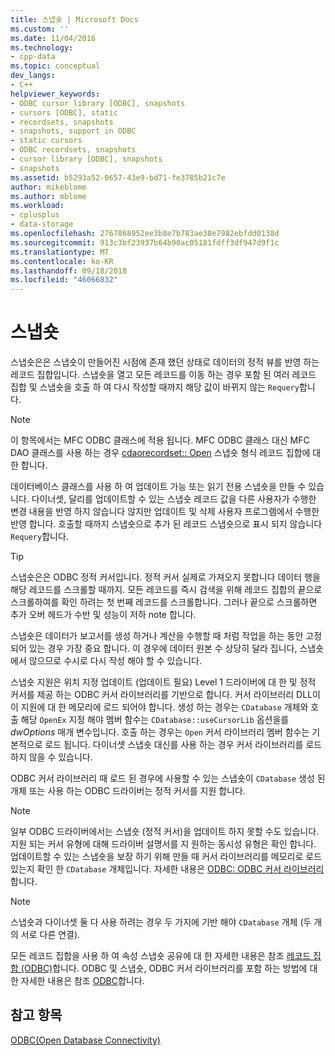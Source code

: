 ```yaml
---
title: 스냅숏 | Microsoft Docs
ms.custom: ''
ms.date: 11/04/2016
ms.technology:
- cpp-data
ms.topic: conceptual
dev_langs:
- C++
helpviewer_keywords:
- ODBC cursor library [ODBC], snapshots
- cursors [ODBC], static
- recordsets, snapshots
- snapshots, support in ODBC
- static cursors
- ODBC recordsets, snapshots
- cursor library [ODBC], snapshots
- snapshots
ms.assetid: b5293a52-0657-43e9-bd71-fe3785b21c7e
author: mikeblome
ms.author: mblome
ms.workload:
- cplusplus
- data-storage
ms.openlocfilehash: 2767868952ee3b8e7b783ae38e7982ebfdd0138d
ms.sourcegitcommit: 913c3bf23937b64b90ac05181fdff3df947d9f1c
ms.translationtype: MT
ms.contentlocale: ko-KR
ms.lasthandoff: 09/18/2018
ms.locfileid: "46066832"
---
```

# <a name="snapshot"></a>스냅숏

스냅숏은은 스냅숏이 만들어진 시점에 존재 했던 상태로 데이터의 정적 뷰를 반영 하는 레코드 집합입니다. 스냅숏을 열고 모든 레코드를 이동 하는 경우 포함 된 여러 레코드 집합 및 스냅숏을 호출 하 여 다시 작성할 때까지 해당 값이 바뀌지 않는 `Requery`합니다.  
  
> [!NOTE]
>  이 항목에서는 MFC ODBC 클래스에 적용 됩니다. MFC ODBC 클래스 대신 MFC DAO 클래스를 사용 하는 경우 [cdaorecordset:: Open](../../mfc/reference/cdaorecordset-class.md#open) 스냅숏 형식 레코드 집합에 대 한 합니다.  
  
데이터베이스 클래스를 사용 하 여 업데이트 가능 또는 읽기 전용 스냅숏을 만들 수 있습니다. 다이너셋, 달리를 업데이트할 수 있는 스냅숏 레코드 값을 다른 사용자가 수행한 변경 내용을 반영 하지 않습니다 않지만 업데이트 및 삭제 사용자 프로그램에서 수행한 반영 합니다. 호출할 때까지 스냅숏으로 추가 된 레코드 스냅숏으로 표시 되지 않습니다 `Requery`합니다.  
  
> [!TIP]
>  스냅숏은은 ODBC 정적 커서입니다. 정적 커서 실제로 가져오지 못합니다 데이터 행을 해당 레코드를 스크롤할 때까지. 모든 레코드를 즉시 검색을 위해 레코드 집합의 끝으로 스크롤하여를 확인 하려는 첫 번째 레코드를 스크롤합니다. 그러나 끝으로 스크롤하면 추가 오버 헤드가 수반 및 성능이 저하 note 합니다.  
  
스냅숏은 데이터가 보고서를 생성 하거나 계산을 수행할 때 처럼 작업을 하는 동안 고정 되어 있는 경우 가장 중요 합니다. 이 경우에 데이터 원본 수 상당히 달라 집니다, 스냅숏에서 않으므로 수시로 다시 작성 해야 할 수 있습니다.  
  
스냅숏 지원은 위치 지정 업데이트 (업데이트 필요) Level 1 드라이버에 대 한 및 정적 커서를 제공 하는 ODBC 커서 라이브러리를 기반으로 합니다. 커서 라이브러리 DLL이이 지원에 대 한 메모리에 로드 되어야 합니다. 생성 하는 경우는 `CDatabase` 개체와 호출 해당 `OpenEx` 지정 해야 멤버 함수는 `CDatabase::useCursorLib` 옵션을를 *dwOptions* 매개 변수입니다. 호출 하는 경우는 `Open` 커서 라이브러리 멤버 함수는 기본적으로 로드 됩니다. 다이너셋 스냅숏 대신를 사용 하는 경우 커서 라이브러리를 로드 하지 않을 수 있습니다.  
  
ODBC 커서 라이브러리 때 로드 된 경우에 사용할 수 있는 스냅숏이 `CDatabase` 생성 된 개체 또는 사용 하는 ODBC 드라이버는 정적 커서를 지원 합니다.  
  
> [!NOTE]
>  일부 ODBC 드라이버에서는 스냅숏 (정적 커서)을 업데이트 하지 못할 수도 있습니다. 지원 되는 커서 유형에 대해 드라이버 설명서를 지 원하는 동시성 유형은 확인 합니다. 업데이트할 수 있는 스냅숏을 보장 하기 위해 만들 때 커서 라이브러리를 메모리로 로드 있는지 확인 한 `CDatabase` 개체입니다. 자세한 내용은 [ODBC: ODBC 커서 라이브러리](../../data/odbc/odbc-the-odbc-cursor-library.md)합니다.  
  
> [!NOTE]
>  스냅숏과 다이너셋 둘 다 사용 하려는 경우 두 가지에 기반 해야 `CDatabase` 개체 (두 개의 서로 다른 연결).  
  
모든 레코드 집합을 사용 하 여 속성 스냅숏 공유에 대 한 자세한 내용은 참조 [레코드 집합 (ODBC)](../../data/odbc/recordset-odbc.md)합니다. ODBC 및 스냅숏, ODBC 커서 라이브러리를 포함 하는 방법에 대 한 자세한 내용은 참조 [ODBC](../../data/odbc/odbc-basics.md)합니다.  
  
## <a name="see-also"></a>참고 항목  

[ODBC(Open Database Connectivity)](../../data/odbc/open-database-connectivity-odbc.md)